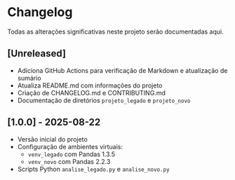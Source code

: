 # Changelog

Todas as alterações significativas neste projeto serão documentadas aqui.

## [Unreleased]
- Adiciona GitHub Actions para verificação de Markdown e atualização de sumário
- Atualiza README.md com informações do projeto
- Criação de CHANGELOG.md e CONTRIBUTING.md
- Documentação de diretórios `projeto_legado` e `projeto_novo`

## [1.0.0] - 2025-08-22
- Versão inicial do projeto
- Configuração de ambientes virtuais:
  - `venv_legado` com Pandas 1.3.5
  - `venv_novo` com Pandas 2.2.3
- Scripts Python `analise_legado.py` e `analise_novo.py`
